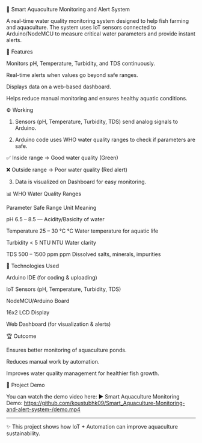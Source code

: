 🌊 Smart Aquaculture Monitoring and Alert System

A real-time water quality monitoring system designed to help fish farming and aquaculture. The system uses IoT sensors connected to Arduino/NodeMCU to measure critical water parameters and provide instant alerts.


📌 Features

Monitors pH, Temperature, Turbidity, and TDS continuously.

Real-time alerts when values go beyond safe ranges.

Displays data on a web-based dashboard.

Helps reduce manual monitoring and ensures healthy aquatic conditions.


⚙️ Working 

1. Sensors (pH, Temperature, Turbidity, TDS) send analog signals to Arduino.

2. Arduino code uses WHO water quality ranges to check if parameters are safe.

✅ Inside range → Good water quality (Green)

❌ Outside range → Poor water quality (Red alert)

3. Data is visualized on Dashboard for easy monitoring.


📊 WHO Water Quality Ranges

Parameter	Safe Range	Unit	Meaning

pH	6.5 – 8.5	—	Acidity/Basicity of water

Temperature	25 – 30 °C	°C	Water temperature for aquatic life

Turbidity	< 5 NTU	NTU	Water clarity

TDS	500 – 1500 ppm	ppm	Dissolved salts, minerals, impurities


🚀 Technologies Used

Arduino IDE (for coding & uploading)

IoT Sensors (pH, Temperature, Turbidity, TDS)

NodeMCU/Arduino Board

16x2 LCD Display

Web Dashboard (for visualization & alerts)


🏆 Outcome

Ensures better monitoring of aquaculture ponds.

Reduces manual work by automation.

Improves water quality management for healthier fish growth.

🎥 Project Demo

You can watch the demo video here:
▶️ Smart Aquaculture Monitoring Demo:
https://github.com/koustubhk09/Smart_Aquaculture-Monitoring-and-alert-system-/demo.mp4


-------------------------------------------------------------------------------------------------------------------------

✨ This project shows how IoT + Automation can improve aquaculture sustainability.
